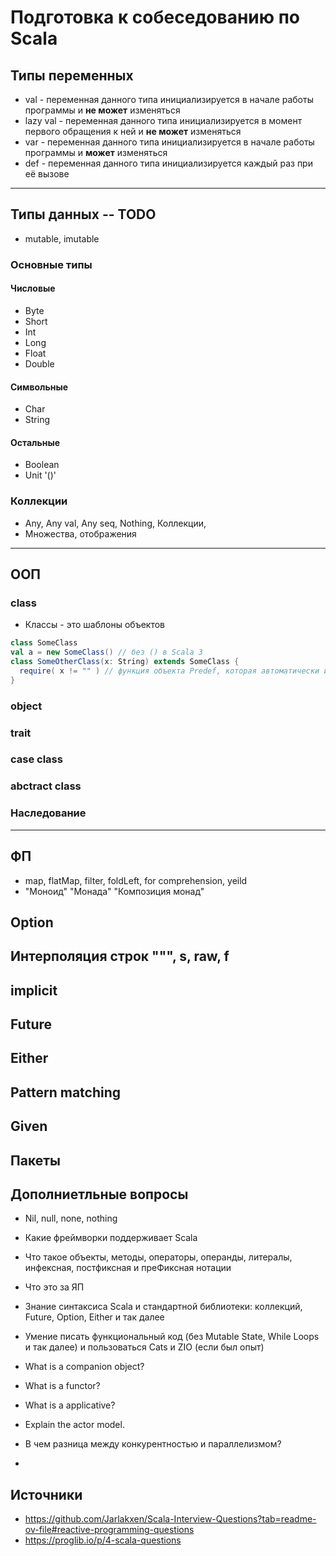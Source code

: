 # Подготовка к собеседованию по Scala

## Типы переменных
* val - переменная данного типа инициализируется в начале работы программы и **не может** изменяться
* lazy val - переменная данного типа инициализируется в момент первого обращения к ней и **не может** изменяться
* var - переменная данного типа инициализируется в начале работы программы и **может** изменяться
* def - переменная данного типа инициализируется каждый раз при её вызове
---
## Типы данных -- TODO
* mutable, imutable
### Основные типы
#### Числовые
* Byte
* Short
* Int
* Long
* Float
* Double
#### Символьные 
* Char
* String
#### Остальные
* Boolean
* Unit '()'
### Коллекции



* Any, Any val, Any seq, Nothing, Коллекции, 
* Множества, отображения
---
## ООП
### class
* Классы - это шаблоны объектов
``` Scala
class SomeClass
val a = new SomeClass() // без () в Scala 3
class SomeOtherClass(x: String) extends SomeClass {
  require( x != "" ) // функция объекта Predef, которая автоматически импортируется в каждый пакет Scala
}
```
### object

### trait
### case class
### abctract class
### Наследование
---
## ФП
* map, flatMap, filter, foldLeft, for comprehension, yeild
* "Моноид" "Монада" "Композиция монад"
## Option
## Интерполяция строк """, s, raw, f

## implicit
## Future
## Either
## Pattern matching
## Given
## Пакеты


## Дополниетльные вопросы
* Nil, null, none, nothing
* Какие фреймворки поддерживает Scala
* Что такое объекты, методы, операторы, операнды, литералы, инфексная, постфиксная и преФиксная нотации
* Что это за ЯП


* Знание синтаксиса Scala и стандартной библиотеки: коллекций, Future, Option, Either и так далее
* Умение писать функциональный код (без Mutable State, While Loops и так далее) и пользоваться Cats и ZIO (если был опыт)
* What is a companion object?
* What is a functor?
* What is a applicative?
* Explain the actor model.
*  В чем разница между конкурентностью и параллелизмом?
*  


## Источники
* https://github.com/Jarlakxen/Scala-Interview-Questions?tab=readme-ov-file#reactive-programming-questions
* https://proglib.io/p/4-scala-questions
